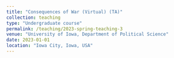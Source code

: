 ```yaml
---
title: "Consequences of War (Virtual) (TA)"
collection: teaching
type: "Undergraduate course"
permalink: /teaching/2023-spring-teaching-3
venue: "University of Iowa, Department of Political Science"
date: 2023-01-01
location: "Iowa City, Iowa, USA"
---
```


